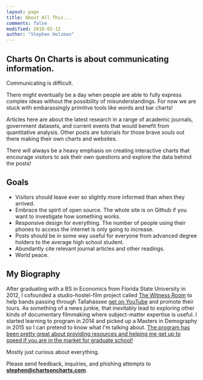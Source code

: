 ```yaml
---
layout: page
title: About All This...
comments: false
modified: 2016-02-12
author: "Stephen Holzman"
---
```


## Charts On Charts is about communicating information.

Communicating is difficult. 

There might eventually be a day when people are able to fully express complex ideas without the possibility of misunderstandings. For now we are stuck with embarassingly primitive tools like words and bar charts!

Articles here are about the latest research in a range of academic journals, government datasets, and current events that would benefit from quantitative analysis. Other posts are tutorials for those brave souls out there making their own charts and websites. 

There will always be a heavy emphasis on creating interactive charts that encourage visitors to ask their own questions and explore the data behind the posts!

## Goals

* Visitors should leave ever so slightly more informed than when they arrived.
* Embrace the spirit of open source. The whole site is on Github if you want to investigate how something works.
* Responsive design for everything. The number of people using their phones to access the internet is only going to increase.
* Posts should be in some way useful for everyone from advanced degree holders to the average high school student.
* Abundantly cite relevant journal articles and other readings.
* World peace.

## My Biography

After graduating with a BS in Economics from Florida State University in 2012, I cofounded a studio-hostel-film project called <a href="http://www.thewitnessroom.com" target="_blank"> The Witness Room</a> to help bands passing through Tallahassee <a href="https://www.youtube.com/watch?v=AquHBSvT0jc" target="_blank">get on YouTube</a> and promote their tours. As something of a news junkie, that inevitably lead to exploring other kinds of documentary filmmaking where subject-matter expertise is useful. I started learning to program in 2014 and picked up a Masters in Demography in 2015 so I can pretend to know what I'm talking about. <a href="http://popcenter.fsu.edu/" target="_blank">The program has been pretty great about providing resources and helping me get up to speed if you are in the market for graduate school!</a>

Mostly just curious about everything.

Please send feedback, inquiries, and phishing attempts to **stephen@chartsoncharts.com**.

